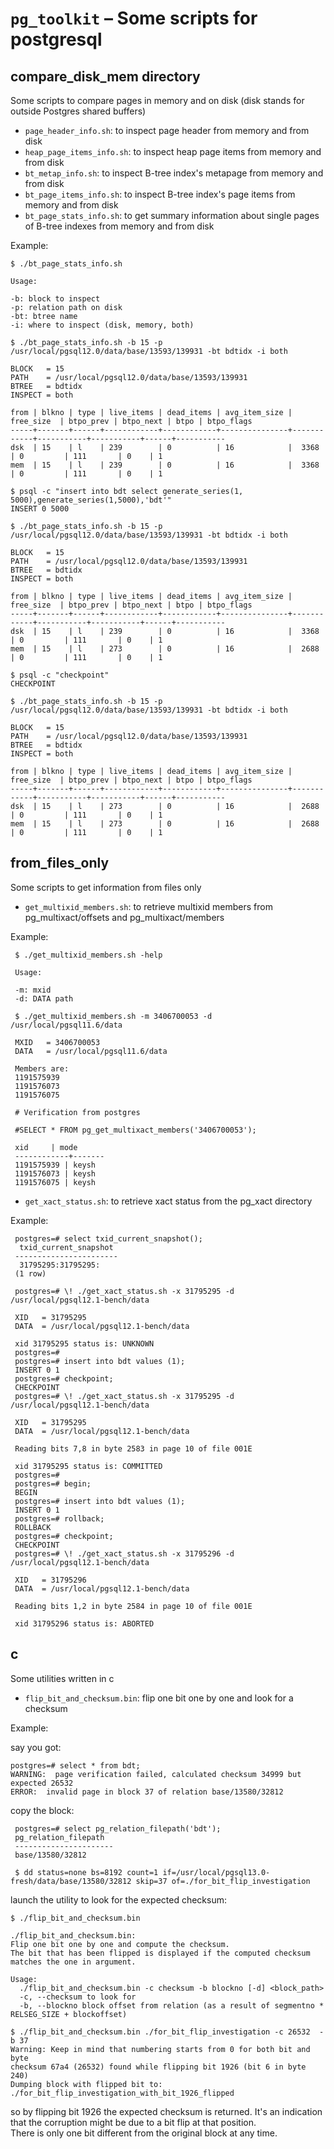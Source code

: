 `pg_toolkit` – Some scripts for postgresql
=============================================================

compare_disk_mem directory
--------------------------

Some scripts to compare pages in memory and on disk (disk stands for outside Postgres shared buffers)

* `page_header_info.sh`: to inspect page header from memory and from disk
* `heap_page_items_info.sh`: to inspect heap page items from memory and from disk
* `bt_metap_info.sh`: to inspect B-tree index's metapage from memory and from disk
* `bt_page_items_info.sh`: to inspect B-tree index's page items from memory and from disk
* `bt_page_stats_info.sh`: to get summary information about single pages of B-tree indexes from memory and from disk

Example:

    $ ./bt_page_stats_info.sh

    Usage: 

    -b: block to inspect
    -p: relation path on disk
    -bt: btree name
    -i: where to inspect (disk, memory, both)

    $ ./bt_page_stats_info.sh -b 15 -p /usr/local/pgsql12.0/data/base/13593/139931 -bt bdtidx -i both

    BLOCK   = 15
    PATH    = /usr/local/pgsql12.0/data/base/13593/139931
    BTREE   = bdtidx
    INSPECT = both
    
    from | blkno | type | live_items | dead_items | avg_item_size | free_size  | btpo_prev | btpo_next | btpo | btpo_flags
    -----+-------+------+------------+------------+---------------+------------+-----------+-----------+------+-----------
    dsk  | 15    | l    | 239        | 0          | 16            |  3368      | 0         | 111       | 0    | 1          
    mem  | 15    | l    | 239        | 0          | 16            |  3368      | 0         | 111       | 0    | 1          
    
    $ psql -c "insert into bdt select generate_series(1, 5000),generate_series(1,5000),'bdt'" 
    INSERT 0 5000
    
    $ ./bt_page_stats_info.sh -b 15 -p /usr/local/pgsql12.0/data/base/13593/139931 -bt bdtidx -i both
    
    BLOCK   = 15
    PATH    = /usr/local/pgsql12.0/data/base/13593/139931
    BTREE   = bdtidx
    INSPECT = both
    
    from | blkno | type | live_items | dead_items | avg_item_size | free_size  | btpo_prev | btpo_next | btpo | btpo_flags
    -----+-------+------+------------+------------+---------------+------------+-----------+-----------+------+-----------
    dsk  | 15    | l    | 239        | 0          | 16            |  3368      | 0         | 111       | 0    | 1          
    mem  | 15    | l    | 273        | 0          | 16            |  2688      | 0         | 111       | 0    | 1          
    
    $ psql -c "checkpoint"
    CHECKPOINT
    
    $ ./bt_page_stats_info.sh -b 15 -p /usr/local/pgsql12.0/data/base/13593/139931 -bt bdtidx -i both
    
    BLOCK   = 15
    PATH    = /usr/local/pgsql12.0/data/base/13593/139931
    BTREE   = bdtidx
    INSPECT = both
    
    from | blkno | type | live_items | dead_items | avg_item_size | free_size  | btpo_prev | btpo_next | btpo | btpo_flags
    -----+-------+------+------------+------------+---------------+------------+-----------+-----------+------+-----------
    dsk  | 15    | l    | 273        | 0          | 16            |  2688      | 0         | 111       | 0    | 1          
    mem  | 15    | l    | 273        | 0          | 16            |  2688      | 0         | 111       | 0    | 1          

from_files_only
--------------------------

Some scripts to get information from files only

* `get_multixid_members.sh`: to retrieve multixid members from pg_multixact/offsets and pg_multixact/members

Example:

     $ ./get_multixid_members.sh -help

     Usage:

     -m: mxid
     -d: DATA path

     $ ./get_multixid_members.sh -m 3406700053 -d /usr/local/pgsql11.6/data

     MXID   = 3406700053
     DATA   = /usr/local/pgsql11.6/data

     Members are:
     1191575939
     1191576073
     1191576075

     # Verification from postgres

     #SELECT * FROM pg_get_multixact_members('3406700053');

     xid     | mode
     ------------+-------
     1191575939 | keysh
     1191576073 | keysh
     1191576075 | keysh

* `get_xact_status.sh`: to retrieve xact status from the pg_xact directory  

Example:

     postgres=# select txid_current_snapshot();
      txid_current_snapshot
     -----------------------
      31795295:31795295:
     (1 row)
     
     postgres=# \! ./get_xact_status.sh -x 31795295 -d /usr/local/pgsql12.1-bench/data
     
     XID   = 31795295
     DATA  = /usr/local/pgsql12.1-bench/data
     
     xid 31795295 status is: UNKNOWN
     postgres=#
     postgres=# insert into bdt values (1);
     INSERT 0 1
     postgres=# checkpoint;
     CHECKPOINT
     postgres=# \! ./get_xact_status.sh -x 31795295 -d /usr/local/pgsql12.1-bench/data
     
     XID   = 31795295
     DATA  = /usr/local/pgsql12.1-bench/data
     
     Reading bits 7,8 in byte 2583 in page 10 of file 001E
     
     xid 31795295 status is: COMMITTED
     postgres=#
     postgres=# begin;
     BEGIN
     postgres=# insert into bdt values (1);
     INSERT 0 1
     postgres=# rollback;
     ROLLBACK
     postgres=# checkpoint;
     CHECKPOINT
     postgres=# \! ./get_xact_status.sh -x 31795296 -d /usr/local/pgsql12.1-bench/data
     
     XID   = 31795296
     DATA  = /usr/local/pgsql12.1-bench/data
     
     Reading bits 1,2 in byte 2584 in page 10 of file 001E
     
     xid 31795296 status is: ABORTED

c
--------------------------

Some utilities written in c

* `flip_bit_and_checksum.bin`: flip one bit one by one and look for a checksum

Example:

say you got:

	postgres=# select * from bdt;
	WARNING:  page verification failed, calculated checksum 34999 but expected 26532
	ERROR:  invalid page in block 37 of relation base/13580/32812

copy the block:

     postgres=# select pg_relation_filepath('bdt');
     pg_relation_filepath
     ----------------------
	 base/13580/32812

     $ dd status=none bs=8192 count=1 if=/usr/local/pgsql13.0-fresh/data/base/13580/32812 skip=37 of=./for_bit_flip_investigation

launch the utility to look for the expected checksum:

	$ ./flip_bit_and_checksum.bin

	./flip_bit_and_checksum.bin:
	Flip one bit one by one and compute the checksum.
	The bit that has been flipped is displayed if the computed checksum matches the one in argument.

	Usage:
	  ./flip_bit_and_checksum.bin -c checksum -b blockno [-d] <block_path>
	  -c, --checksum to look for
	  -b, --blockno block offset from relation (as a result of segmentno * RELSEG_SIZE + blockoffset)

	$ ./flip_bit_and_checksum.bin ./for_bit_flip_investigation -c 26532  -b 37
	Warning: Keep in mind that numbering starts from 0 for both bit and byte
	checksum 67a4 (26532) found while flipping bit 1926 (bit 6 in byte 240)
	Dumping block with flipped bit to: ./for_bit_flip_investigation_with_bit_1926_flipped

so by flipping bit 1926 the expected checksum is returned. It's an indication that the corruption might be due to a bit flip at that position.  
There is only one bit different from the original block at any time.

